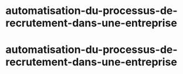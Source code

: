 # automatisation-du-processus-de-recrutement-dans-une-entreprise
# automatisation-du-processus-de-recrutement-dans-une-entreprise
